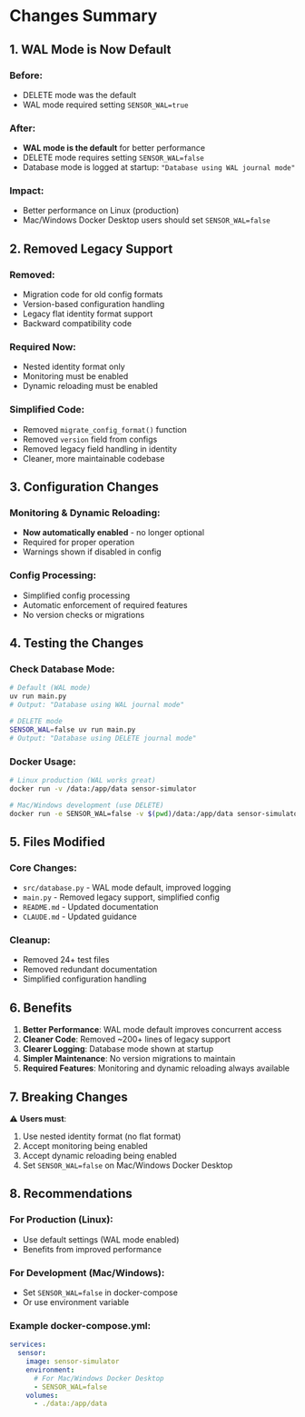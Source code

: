 # Changes Summary

## 1. WAL Mode is Now Default

### Before:
- DELETE mode was the default
- WAL mode required setting `SENSOR_WAL=true`

### After:
- **WAL mode is the default** for better performance
- DELETE mode requires setting `SENSOR_WAL=false`
- Database mode is logged at startup: `"Database using WAL journal mode"`

### Impact:
- Better performance on Linux (production)
- Mac/Windows Docker Desktop users should set `SENSOR_WAL=false`

## 2. Removed Legacy Support

### Removed:
- Migration code for old config formats
- Version-based configuration handling
- Legacy flat identity format support
- Backward compatibility code

### Required Now:
- Nested identity format only
- Monitoring must be enabled
- Dynamic reloading must be enabled

### Simplified Code:
- Removed `migrate_config_format()` function
- Removed `version` field from configs
- Removed legacy field handling in identity
- Cleaner, more maintainable codebase

## 3. Configuration Changes

### Monitoring & Dynamic Reloading:
- **Now automatically enabled** - no longer optional
- Required for proper operation
- Warnings shown if disabled in config

### Config Processing:
- Simplified config processing
- Automatic enforcement of required features
- No version checks or migrations

## 4. Testing the Changes

### Check Database Mode:
```bash
# Default (WAL mode)
uv run main.py
# Output: "Database using WAL journal mode"

# DELETE mode
SENSOR_WAL=false uv run main.py  
# Output: "Database using DELETE journal mode"
```

### Docker Usage:
```bash
# Linux production (WAL works great)
docker run -v /data:/app/data sensor-simulator

# Mac/Windows development (use DELETE)
docker run -e SENSOR_WAL=false -v $(pwd)/data:/app/data sensor-simulator
```

## 5. Files Modified

### Core Changes:
- `src/database.py` - WAL mode default, improved logging
- `main.py` - Removed legacy support, simplified config
- `README.md` - Updated documentation
- `CLAUDE.md` - Updated guidance

### Cleanup:
- Removed 24+ test files
- Removed redundant documentation
- Simplified configuration handling

## 6. Benefits

1. **Better Performance**: WAL mode default improves concurrent access
2. **Cleaner Code**: Removed ~200+ lines of legacy support
3. **Clearer Logging**: Database mode shown at startup
4. **Simpler Maintenance**: No version migrations to maintain
5. **Required Features**: Monitoring and dynamic reloading always available

## 7. Breaking Changes

⚠️ **Users must**:
1. Use nested identity format (no flat format)
2. Accept monitoring being enabled
3. Accept dynamic reloading being enabled
4. Set `SENSOR_WAL=false` on Mac/Windows Docker Desktop

## 8. Recommendations

### For Production (Linux):
- Use default settings (WAL mode enabled)
- Benefits from improved performance

### For Development (Mac/Windows):
- Set `SENSOR_WAL=false` in docker-compose
- Or use environment variable

### Example docker-compose.yml:
```yaml
services:
  sensor:
    image: sensor-simulator
    environment:
      # For Mac/Windows Docker Desktop
      - SENSOR_WAL=false
    volumes:
      - ./data:/app/data
```